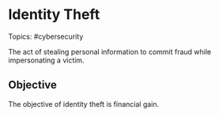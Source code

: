 # Identity Theft

Topics: #cybersecurity 

The act of stealing personal information to commit fraud while impersonating a victim.

## Objective

The objective of identity theft is financial gain.